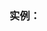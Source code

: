 ### 实例：

<!DOCTYPE html>
<html lang="en">

<head>
    <meta charset="UTF-8" />
    <meta name="viewport" content="width=device-width, initial-scale=1.0" />
    <title>before</title>
    <style>
        p::before {
            content: '声明：';
            background-color: bisque;
            color: red;
        }

        p::after {
            content: '~~知道了吗';
            background-color: cadetblue;
            color: red;
        }
    </style>

</head>

<body>
    <p>我是CodeJasmine</p>
    <p>我在安徽阜阳</p>
</body>

</html>
